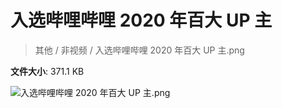 # 入选哔哩哔哩 2020 年百大 UP 主

> 其他 / 非视频 / 入选哔哩哔哩 2020 年百大 UP 主.png

**文件大小**: 371.1 KB

<img src="https://file.hsyhx.top/archive/其他/非视频/入选哔哩哔哩 2020 年百大 UP 主.png"  alt="入选哔哩哔哩 2020 年百大 UP 主.png" />
